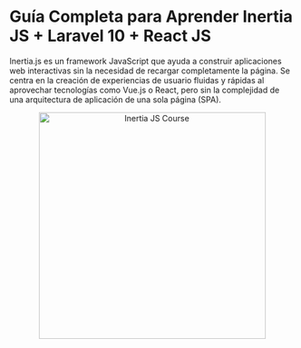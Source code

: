 # Guía Completa para Aprender Inertia JS + Laravel 10 + React JS


Inertia.js es un framework JavaScript que ayuda a construir aplicaciones web interactivas sin la necesidad de recargar completamente la página. Se centra en la creación de experiencias de usuario fluidas y rápidas al aprovechar tecnologías como Vue.js o React, pero sin la complejidad de una arquitectura de aplicación de una sola página (SPA).

<p align="center"><a href="https://www.youtube.com/playlist?list=PLs6-qUGNfXBlGn1b3kGzclzM32B9OXDUI" target="_blank"><img src="./assets/image/inertia-repo.webp" width="400" alt="Inertia JS Course"></a></p>
